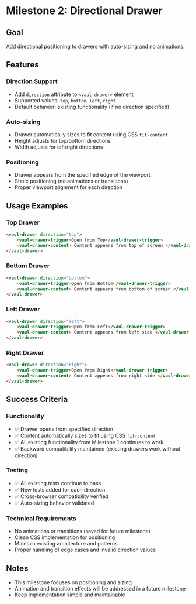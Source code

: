 # Milestone 2: Directional Drawer

## Goal

Add directional positioning to drawers with auto-sizing and no animations.

## Features

### Direction Support

-   Add `direction` attribute to `<vaul-drawer>` element
-   Supported values: `top`, `bottom`, `left`, `right`
-   Default behavior: existing functionality (if no direction specified)

### Auto-sizing

-   Drawer automatically sizes to fit content using CSS `fit-content`
-   Height adjusts for top/bottom directions
-   Width adjusts for left/right directions

### Positioning

-   Drawer appears from the specified edge of the viewport
-   Static positioning (no animations or transitions)
-   Proper viewport alignment for each direction

## Usage Examples

### Top Drawer

```html
<vaul-drawer direction="top">
    <vaul-drawer-trigger>Open from Top</vaul-drawer-trigger>
    <vaul-drawer-content> Content appears from top of screen </vaul-drawer-content>
</vaul-drawer>
```

### Bottom Drawer

```html
<vaul-drawer direction="bottom">
    <vaul-drawer-trigger>Open from Bottom</vaul-drawer-trigger>
    <vaul-drawer-content> Content appears from bottom of screen </vaul-drawer-content>
</vaul-drawer>
```

### Left Drawer

```html
<vaul-drawer direction="left">
    <vaul-drawer-trigger>Open from Left</vaul-drawer-trigger>
    <vaul-drawer-content> Content appears from left side </vaul-drawer-content>
</vaul-drawer>
```

### Right Drawer

```html
<vaul-drawer direction="right">
    <vaul-drawer-trigger>Open from Right</vaul-drawer-trigger>
    <vaul-drawer-content> Content appears from right side </vaul-drawer-content>
</vaul-drawer>
```

## Success Criteria

### Functionality

-   ✅ Drawer opens from specified direction
-   ✅ Content automatically sizes to fit using CSS `fit-content`
-   ✅ All existing functionality from Milestone 1 continues to work
-   ✅ Backward compatibility maintained (existing drawers work without direction)

### Testing

-   ✅ All existing tests continue to pass
-   ✅ New tests added for each direction
-   ✅ Cross-browser compatibility verified
-   ✅ Auto-sizing behavior validated

### Technical Requirements

-   No animations or transitions (saved for future milestone)
-   Clean CSS implementation for positioning
-   Maintain existing architecture and patterns
-   Proper handling of edge cases and invalid direction values

## Notes

-   This milestone focuses on positioning and sizing
-   Animation and transition effects will be addressed in a future milestone
-   Keep implementation simple and maintainable
